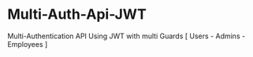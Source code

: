 # Multi-Auth-Api-JWT
Multi-Authentication API Using JWT with multi Guards [ Users - Admins - Employees ]
